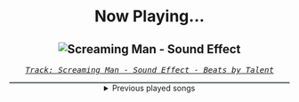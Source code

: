 <div align="center"> 
<h1>Now Playing...</h1>

![Screaming Man - Sound Effect](https://i.scdn.co/image/ab67616d00001e026612111a44f5e784093a0c60)
--
_<samp><a href="https://open.spotify.com/track/283p30JjNkbBdhB0xxayZ9">Track: Screaming Man - Sound Effect - Beats by Talent</a></samp>_

<div style="border: 1px #4B5054 solid"></div>
<details>
  <summary>
    Previous played songs
  </summary>
  <table>
    <thead>
      <tr>
        <th>
          Artist
        </th>
        <th>
          Song
        </th>
        <th>
          Link
        </th>
      </tr>
    </thead>
    <tbody>
      <tr><td>Beats by Talent</td><td>Screaming Man - Sound Effect</td><td><a href="https://open.spotify.com/track/283p30JjNkbBdhB0xxayZ9">https://open.spotify.com/track/283p30JjNkbBdhB0xxayZ9</a></td></tr><tr><td>TesseracT</td><td>Sirens</td><td><a href="https://open.spotify.com/track/5jisYS4TgUjONunTTYhIiP">https://open.spotify.com/track/5jisYS4TgUjONunTTYhIiP</a></td></tr><tr><td>TesseracT</td><td>War Of Being</td><td><a href="https://open.spotify.com/track/5mWmGuI7en4zhffcHEvZjy">https://open.spotify.com/track/5mWmGuI7en4zhffcHEvZjy</a></td></tr><tr><td>TesseracT</td><td>Tender</td><td><a href="https://open.spotify.com/track/1f9o628ctIzq33UxMPPsde">https://open.spotify.com/track/1f9o628ctIzq33UxMPPsde</a></td></tr><tr><td>TesseracT</td><td>Legion</td><td><a href="https://open.spotify.com/track/1eOYox5H9f7EP1YWpJpabe">https://open.spotify.com/track/1eOYox5H9f7EP1YWpJpabe</a></td></tr><tr><td>TesseracT</td><td>The Grey</td><td><a href="https://open.spotify.com/track/4SclJtfYGNmBAzMky2Sril">https://open.spotify.com/track/4SclJtfYGNmBAzMky2Sril</a></td></tr><tr><td>TesseracT</td><td>Echoes</td><td><a href="https://open.spotify.com/track/316RP6NdKalNsslzD3LRhl">https://open.spotify.com/track/316RP6NdKalNsslzD3LRhl</a></td></tr><tr><td>TesseracT</td><td>Natural Disaster</td><td><a href="https://open.spotify.com/track/51X8SlNSoOcI373rAHWmzC">https://open.spotify.com/track/51X8SlNSoOcI373rAHWmzC</a></td></tr><tr><td>TesseracT</td><td>Sacrifice</td><td><a href="https://open.spotify.com/track/5keofjJGpX3ul9LXX7wYbz">https://open.spotify.com/track/5keofjJGpX3ul9LXX7wYbz</a></td></tr><tr><td>TesseracT</td><td>Burden</td><td><a href="https://open.spotify.com/track/2UrrtKYegP6UFFyg01typp">https://open.spotify.com/track/2UrrtKYegP6UFFyg01typp</a></td></tr><tr><td>TesseracT</td><td>Sirens</td><td><a href="https://open.spotify.com/track/5jisYS4TgUjONunTTYhIiP">https://open.spotify.com/track/5jisYS4TgUjONunTTYhIiP</a></td></tr><tr><td>TesseracT</td><td>War Of Being</td><td><a href="https://open.spotify.com/track/5mWmGuI7en4zhffcHEvZjy">https://open.spotify.com/track/5mWmGuI7en4zhffcHEvZjy</a></td></tr><tr><td>TesseracT</td><td>Tender</td><td><a href="https://open.spotify.com/track/1f9o628ctIzq33UxMPPsde">https://open.spotify.com/track/1f9o628ctIzq33UxMPPsde</a></td></tr><tr><td>TesseracT</td><td>Legion</td><td><a href="https://open.spotify.com/track/1eOYox5H9f7EP1YWpJpabe">https://open.spotify.com/track/1eOYox5H9f7EP1YWpJpabe</a></td></tr><tr><td>TesseracT</td><td>The Grey</td><td><a href="https://open.spotify.com/track/4SclJtfYGNmBAzMky2Sril">https://open.spotify.com/track/4SclJtfYGNmBAzMky2Sril</a></td></tr><tr><td>TesseracT</td><td>Echoes</td><td><a href="https://open.spotify.com/track/316RP6NdKalNsslzD3LRhl">https://open.spotify.com/track/316RP6NdKalNsslzD3LRhl</a></td></tr><tr><td>TesseracT</td><td>Natural Disaster</td><td><a href="https://open.spotify.com/track/51X8SlNSoOcI373rAHWmzC">https://open.spotify.com/track/51X8SlNSoOcI373rAHWmzC</a></td></tr><tr><td>TesseracT</td><td>Sacrifice</td><td><a href="https://open.spotify.com/track/5keofjJGpX3ul9LXX7wYbz">https://open.spotify.com/track/5keofjJGpX3ul9LXX7wYbz</a></td></tr><tr><td>TesseracT</td><td>Burden</td><td><a href="https://open.spotify.com/track/2UrrtKYegP6UFFyg01typp">https://open.spotify.com/track/2UrrtKYegP6UFFyg01typp</a></td></tr><tr><td>TesseracT</td><td>Sirens</td><td><a href="https://open.spotify.com/track/5jisYS4TgUjONunTTYhIiP">https://open.spotify.com/track/5jisYS4TgUjONunTTYhIiP</a></td></tr>
    </tbody>
  </table>
</details>

</div>
